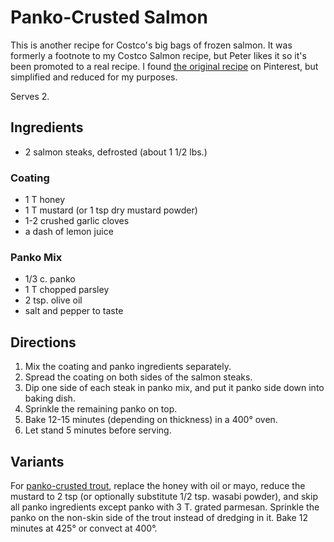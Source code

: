 # Panko-Crusted Salmon

This is another recipe for Costco's big bags of frozen salmon.  It was formerly a footnote to my Costco Salmon recipe, but Peter likes it so it's been promoted to a real recipe.  I found [the original recipe](http://www.cookingclassy.com/2014/10/panko-crusted-honey-mustard-salmon/) on Pinterest, but simplified and reduced for my purposes.

Serves 2.

## Ingredients

* 2 salmon steaks, defrosted (about 1 1/2 lbs.)

### Coating

* 1 T honey
* 1 T mustard (or 1 tsp dry mustard powder)
* 1-2 crushed garlic cloves
* a dash of lemon juice

### Panko Mix

* 1/3 c. panko
* 1 T chopped parsley
* 2 tsp. olive oil
* salt and pepper to taste

## Directions

1. Mix the coating and panko ingredients separately.
2. Spread the coating on both sides of the salmon steaks.
3. Dip one side of each steak in panko mix, and put it panko side down into baking dish.
3. Sprinkle the remaining panko on top.
4. Bake 12-15 minutes (depending on thickness) in a 400° oven.
5. Let stand 5 minutes before serving.


## Variants

For [panko-crusted trout](http://www.todaysparent.com/recipe/fish/crispy-oven-baked-trout-recipe/), replace the honey with oil or mayo, reduce the mustard to 2 tsp (or optionally substitute 1/2 tsp. wasabi powder), and skip all panko ingredients except panko with 3 T. grated parmesan.  Sprinkle the panko on the non-skin side of the trout instead of dredging in it.  Bake 12 minutes at 425° or convect at 400°.
